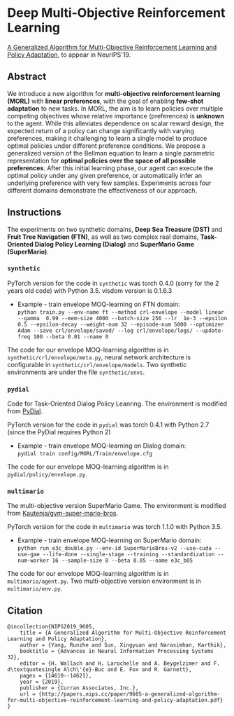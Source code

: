 # Deep Multi-Objective Reinforcement Learning

[A Generalized Algorithm for Multi-Objective Reinforcement Learning and Policy Adaptation](https://arxiv.org/abs/1908.08342),  to appear in NeurIPS'19.   

## Abstract

We introduce a new algorithm for **multi-objective reinforcement learning (MORL)** with **linear preferences**, with the goal of enabling **few-shot adaptation** to new tasks. In MORL, the aim is to learn policies over multiple competing objectives whose relative importance (preferences) is **unknown** to the agent. While this alleviates dependence on scalar reward design, the expected return of a policy can change significantly with varying preferences, making it challenging to learn a single model to produce optimal policies under different preference conditions. We propose a generalized version of the Bellman equation to learn a single parametric representation for **optimal policies over the space of all possible preferences**. After this initial learning phase, our agent  can execute the optimal policy under any given preference, or automatically infer an underlying preference with very few samples. Experiments across four different domains demonstrate the effectiveness of our approach.

## Instructions

The experiments on two synthetic domains, **Deep Sea Treasure (DST)** and **Fruit Tree Navigation (FTN)**, as well as two complex real domains, **Task-Oriented Dialog Policy Learning (Dialog)** and **SuperMario Game (SuperMario)**.

### `synthetic`

PyTorch version for the code in `synthetic` was torch 0.4.0 (sorry for the 2 years old code) with Python 3.5.
visdom version is 0.1.6.3

* Example - train envelope MOQ-learning on FTN domain:  
`python train.py --env-name ft --method crl-envelope --model linear --gamma  0.99 --mem-size 4000 --batch-size 256 --lr  1e-3 --epsilon 0.5 --epsilon-decay --weight-num 32 --episode-num 5000 --optimizer Adam --save crl/envelope/saved/ --log crl/envelope/logs/ --update-freq 100 --beta 0.01 --name 0`

The code for our envelope MOQ-learning algorithm is in `synthetic/crl/envelope/meta.py`, neural network architecture is configurable in `synthetic/crl/envelope/models`. Two synthetic environments are under the file `synthetic/envs`.

### `pydial`

Code for Task-Oriented Dialog Policy Leanring. The environment is modified from [PyDial](http://www.camdial.org/pydial/).

PyTorch version for the code in `pydial` was torch 0.4.1 with Python 2.7 (since the PyDial requires Python 2)

* Example - train envelope MOQ-learning on Dialog domain:  
`pydial train config/MORL/Train/envelope.cfg`

The code for our envelope MOQ-learning algorithm is in `pydial/policy/envelope.py`.

### `multimario`

The multi-objective version SuperMario Game. The environment is modified from [Kautenja/gym-super-mario-bros](https://github.com/Kautenja/gym-super-mario-bros). 

PyTorch version for the code in `multimario` was torch 1.1.0 with Python 3.5.

* Example - train envelope MOQ-learning on SuperMario domain:  
`python run_e3c_double.py --env-id SuperMarioBros-v2 --use-cuda --use-gae --life-done --single-stage --training --standardization --num-worker 16 --sample-size 8 --beta 0.05 --name e3c_b05`

The code for our envelope MOQ-learning algorithm is in `multimario/agent.py`. Two multi-objective version environment is in `multimario/env.py`.

## Citation
```
@incollection{NIPS2019_9605,
	title = {A Generalized Algorithm for Multi-Objective Reinforcement Learning and Policy Adaptation},
	author = {Yang, Runzhe and Sun, Xingyuan and Narasimhan, Karthik},
	booktitle = {Advances in Neural Information Processing Systems 32},
	editor = {H. Wallach and H. Larochelle and A. Beygelzimer and F. d\textquotesingle Alch\'{e}-Buc and E. Fox and R. Garnett},
	pages = {14610--14621},
	year = {2019},
	publisher = {Curran Associates, Inc.},
	url = {http://papers.nips.cc/paper/9605-a-generalized-algorithm-for-multi-objective-reinforcement-learning-and-policy-adaptation.pdf}
}
```
